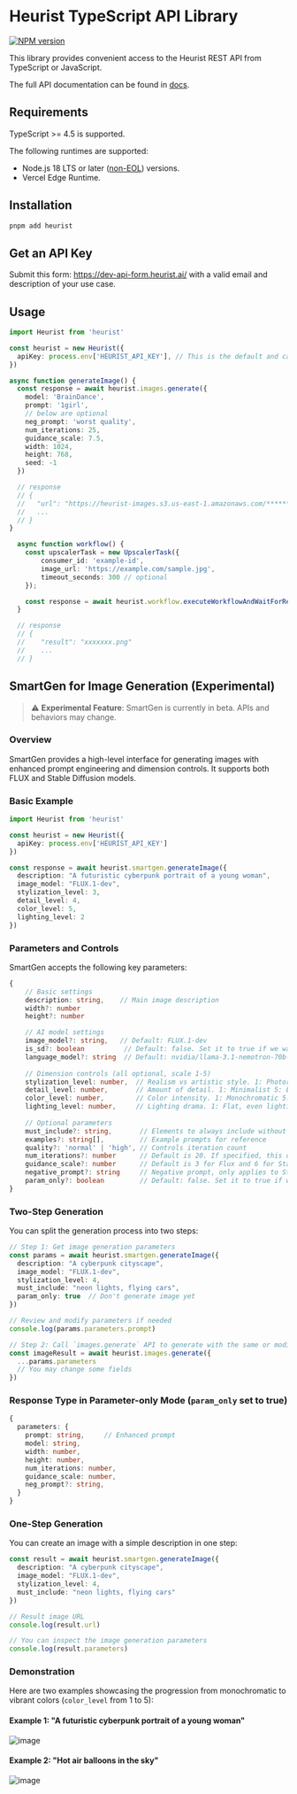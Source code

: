 # Heurist TypeScript API Library

[![NPM version](https://img.shields.io/npm/v/heurist.svg)](https://npmjs.org/package/heurist)

This library provides convenient access to the Heurist REST API from TypeScript or JavaScript.

The full API documentation can be found in [docs](https://sdk.heurist.ai/).

## Requirements

TypeScript >= 4.5 is supported.

The following runtimes are supported:

- Node.js 18 LTS or later ([non-EOL](https://endoflife.date/nodejs)) versions.
- Vercel Edge Runtime.

## Installation

```sh
pnpm add heurist
```

## Get an API Key

Submit this form: https://dev-api-form.heurist.ai/ with a valid email and description of your use case.

## Usage

```ts
import Heurist from 'heurist'

const heurist = new Heurist({
  apiKey: process.env['HEURIST_API_KEY'], // This is the default and can be omitted
})

async function generateImage() {
  const response = await heurist.images.generate({
    model: 'BrainDance',
    prompt: '1girl',
    // below are optional
    neg_prompt: 'worst quality',
    num_iterations: 25,
    guidance_scale: 7.5,
    width: 1024,
    height: 768,
    seed: -1
  })

  // response
  // {
  //   "url": "https://heurist-images.s3.us-east-1.amazonaws.com/**********.png"
  //   ...
  // }
}

  async function workflow() {
    const upscalerTask = new UpscalerTask({
        consumer_id: 'example-id',
        image_url: 'https://example.com/sample.jpg',
        timeout_seconds: 300 // optional
    });

    const response = await heurist.workflow.executeWorkflowAndWaitForResult(upscalerTask);
  }

  // response
  // {
  //    "result": "xxxxxxx.png"
  //    ...
  // }

```

## SmartGen for Image Generation (Experimental)
> ⚠️ **Experimental Feature**: SmartGen is currently in beta. APIs and behaviors may change.

### Overview
SmartGen provides a high-level interface for generating images with enhanced prompt engineering and dimension controls. It supports both FLUX and Stable Diffusion models.

### Basic Example
```ts
import Heurist from 'heurist'

const heurist = new Heurist({
  apiKey: process.env['HEURIST_API_KEY']
})

const response = await heurist.smartgen.generateImage({
  description: "A futuristic cyberpunk portrait of a young woman",
  image_model: "FLUX.1-dev",
  stylization_level: 3,
  detail_level: 4,
  color_level: 5,
  lighting_level: 2
})
```

### Parameters and Controls
SmartGen accepts the following key parameters:
```ts
{
    // Basic settings
    description: string,    // Main image description
    width?: number
    height?: number

    // AI model settings
    image_model?: string,   // Default: FLUX.1-dev
    is_sd?: boolean          // Default: false. Set it to true if we want to use stable diffusion prompt format (comma-separated phrases)
    language_model?: string  // Default: nvidia/llama-3.1-nemotron-70b-instruct. For image prompt generation
    
    // Dimension controls (all optional, scale 1-5)
    stylization_level: number,  // Realism vs artistic style. 1: Photorealistic 5: Highly artistic
    detail_level: number,       // Amount of detail. 1: Minimalist 5: Extreme intricate
    color_level: number,        // Color intensity. 1: Monochromatic 5: Hyper-saturated
    lighting_level: number,     // Lighting drama. 1: Flat, even lighting 5: Extreme dramatic lighting
    
    // Optional parameters
    must_include?: string,       // Elements to always include without altering
    examples?: string[],         // Example prompts for reference
    quality?: 'normal' | 'high', // Controls iteration count
    num_iterations?: number      // Default is 20. If specified, this overrides quality setting
    guidance_scale?: number      // Default is 3 for Flux and 6 for Stable Diffusion
    negative_prompt?: string     // Negative prompt, only applies to Stable Diffusion
    param_only?: boolean         // Default: false. Set it to true if we want to return params without generating the image
}
```

### Two-Step Generation
You can split the generation process into two steps:
```ts
// Step 1: Get image generation parameters
const params = await heurist.smartgen.generateImage({
  description: "A cyberpunk cityscape",
  image_model: "FLUX.1-dev",
  stylization_level: 4,
  must_include: "neon lights, flying cars",
  param_only: true  // Don't generate image yet
})

// Review and modify parameters if needed
console.log(params.parameters.prompt)

// Step 2: Call `images.generate` API to generate with the same or modified parameters
const imageResult = await heurist.images.generate({
  ...params.parameters
  // You may change some fields
})
```

### Response Type in Parameter-only Mode (`param_only` set to true)
```ts
{
  parameters: {
    prompt: string,     // Enhanced prompt
    model: string,
    width: number,
    height: number,
    num_iterations: number,
    guidance_scale: number,
    neg_prompt?: string,
  }
}
```

### One-Step Generation
You can create an image with a simple description in one step:
```ts
const result = await heurist.smartgen.generateImage({
  description: "A cyberpunk cityscape",
  image_model: "FLUX.1-dev",
  stylization_level: 4,
  must_include: "neon lights, flying cars"
})

// Result image URL
console.log(result.url)

// You can inspect the image generation parameters
console.log(result.parameters)
```
### Demonstration
Here are two examples showcasing the progression from monochromatic to vibrant colors (`color_level` from 1 to 5):

#### Example 1: "A futuristic cyberpunk portrait of a young woman"
![image](https://imagedelivery.net/0LwqpAMWL2C8o12h9UoZew/e6ec7ba5-9d89-4e3e-5878-b09509088500/public)

#### Example 2: "Hot air balloons in the sky"
![image](https://imagedelivery.net/0LwqpAMWL2C8o12h9UoZew/def7efa4-6d38-48ac-c919-d242de544900/public)
